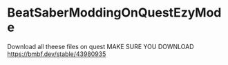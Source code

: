 # BeatSaberModdingOnQuestEzyMode
Download all theese files on quest
 MAKE SURE YOU DOWNLOAD https://bmbf.dev/stable/43980935 
